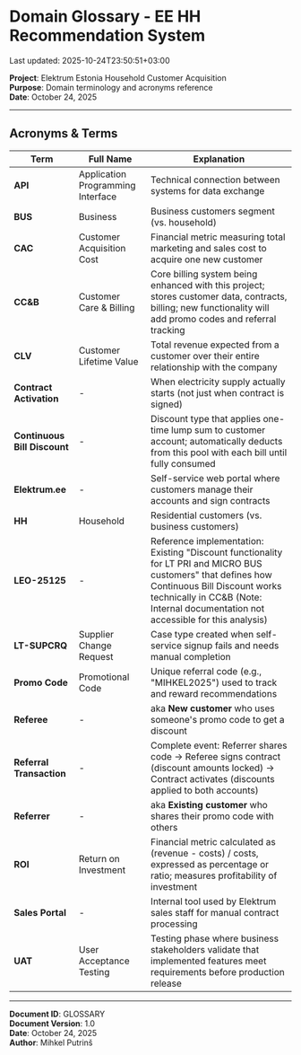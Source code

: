 # Domain Glossary - EE HH Recommendation System

Last updated: 2025-10-24T23:50:51+03:00

**Project**: Elektrum Estonia Household Customer Acquisition  
**Purpose**: Domain terminology and acronyms reference  
**Date**: October 24, 2025

---

## Acronyms & Terms

| Term    | Full Name | Explanation        |
|---------|-----------|--------------------|
| **API** | Application Programming Interface | Technical connection between systems for data exchange |
| **BUS** | Business | Business customers segment (vs. household) |
| **CAC** | Customer Acquisition Cost | Financial metric measuring total marketing and sales cost to acquire one new customer |
| **CC&B** | Customer Care & Billing | Core billing system being enhanced with this project; stores customer data, contracts, billing; new functionality will add promo codes and referral tracking |
| **CLV** | Customer Lifetime Value | Total revenue expected from a customer over their entire relationship with the company |
| **Contract Activation** | - | When electricity supply actually starts (not just when contract is signed) |
| **Continuous Bill Discount** | - | Discount type that applies one-time lump sum to customer account; automatically deducts from this pool with each bill until fully consumed |
| **Elektrum.ee** | - | Self-service web portal where customers manage their accounts and sign contracts |
| **HH** | Household | Residential customers (vs. business customers) |
| **LEO-25125** | - | Reference implementation: Existing "Discount functionality for LT PRI and MICRO BUS customers" that defines how Continuous Bill Discount works technically in CC&B (Note: Internal documentation not accessible for this analysis) |
| **LT-SUPCRQ** | Supplier Change Request | Case type created when self-service signup fails and needs manual completion |
| **Promo Code** | Promotional Code | Unique referral code (e.g., "MIHKEL2025") used to track and reward recommendations |
| **Referee** | - | aka **New customer** who uses someone's promo code to get a discount |
| **Referral Transaction** | - | Complete event: Referrer shares code -> Referee signs contract (discount amounts locked) -> Contract activates (discounts applied to both accounts) |
| **Referrer** | - | aka **Existing customer** who shares their promo code with others |
| **ROI** | Return on Investment | Financial metric calculated as (revenue - costs) / costs, expressed as percentage or ratio; measures profitability of investment |
| **Sales Portal** | - | Internal tool used by Elektrum sales staff for manual contract processing |
| **UAT** | User Acceptance Testing | Testing phase where business stakeholders validate that implemented features meet requirements before production release |

---

**Document ID**: GLOSSARY  
**Document Version**: 1.0  
**Date**: October 24, 2025  
**Author**: Mihkel Putrinš
